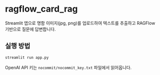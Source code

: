 # ragflow_card_rag

Streamlit 앱으로 명함 이미지(jpg, png)를 업로드하여 텍스트를 추출하고 RAGFlow 기반으로 질문에 답변합니다.

## 실행 방법

```bash
streamlit run app.py
```

OpenAI API 키는 `nocommit/nocommit_key.txt` 파일에서 읽어옵니다.
